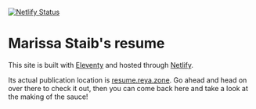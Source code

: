 [![Netlify Status](https://api.netlify.com/api/v1/badges/fe5cac30-89f3-4848-b870-4b7aa62c56c4/deploy-status)](https://app.netlify.com/sites/reyasume/deploys)

# Marissa Staib's resume

This site is built with [Eleventy](https://11ty.dev) and hosted through [Netlify](https://netlify.com).

Its actual publication location is [resume.reya.zone](https://resume.reya.zone). Go ahead and head on over there to check it out, then you can come back here and take a look at the making of the sauce!
